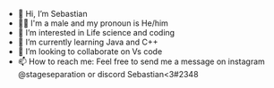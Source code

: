 - 👋 Hi, I’m Sebastian
- 🧍‍♂️ I'm a male and my pronoun is He/him
- 👀 I’m interested in Life science and coding
- 🌱 I’m currently learning Java and C++
- 💞️ I’m looking to collaborate on Vs code
- 📫 How to reach me: Feel free to send me a message on instagram @stageseparation or discord Sebastian<3#2348

<!---
StageSeparation/StageSeparation is a ✨ special ✨ repository because its `README.md` (this file) appears on your GitHub profile.
You can click the Preview link to take a look at your changes.
--->
